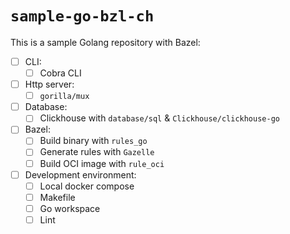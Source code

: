 # `sample-go-bzl-ch`
This is a sample Golang repository with Bazel:
- [ ] CLI:
  - [ ] Cobra CLI
- [ ] Http server:
  - [ ] `gorilla/mux`
- [ ] Database:
  - [ ] Clickhouse with `database/sql` & `Clickhouse/clickhouse-go`
- [ ] Bazel:
  - [ ] Build binary with `rules_go`
  - [ ] Generate rules with `Gazelle`
  - [ ] Build OCI image with `rule_oci`
- [ ] Development environment:
  - [ ] Local docker compose
  - [ ] Makefile
  - [ ] Go workspace
  - [ ] Lint
